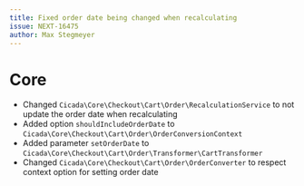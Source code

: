 ```yaml
---
title: Fixed order date being changed when recalculating
issue: NEXT-16475
author: Max Stegmeyer
---
```

# Core
* Changed `Cicada\Core\Checkout\Cart\Order\RecalculationService` to not update the order date when recalculating
* Added option `shouldIncludeOrderDate` to `Cicada\Core\Checkout\Cart\Order\OrderConversionContext`
* Added parameter `setOrderDate` to `Cicada\Core\Checkout\Cart\Order\Transformer\CartTransformer`
* Changed `Cicada\Core\Checkout\Cart\Order\OrderConverter` to respect context option for setting order date
